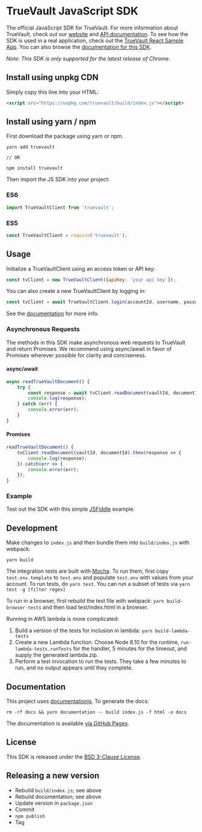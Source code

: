 # TrueVault JavaScript SDK

The official JavaScript SDK for TrueVault. For more information about TrueVault, check out our [website](https://www.truevault.com) and [API documentation](https://docs.truevault.com). To see how the SDK is used in a real application, check out the [TrueVault React Sample App](https://github.com/truevault/tv-react-js-sample-app). You can also browse the [documentation for this SDK](https://truevault.github.io/truevault-js-sdk).

_Note: This SDK is only supported for the latest release of Chrome._

## Install using unpkg CDN

Simply copy this line into your HTML:
```html
<script src="https://unpkg.com/truevault/build/index.js"></script>
```

## Install using yarn / npm

First download the package using yarn or npm.

```
yarn add truevault

// OR

npm install truevault
```

Then import the JS SDK into your project:

### ES6
```javascript
import TrueVaultClient from 'truevault';
```

### ES5
```javascript
const TrueVaultClient = require('truevault');
```

## Usage

Initialize a TrueVaultClient using an access token or API key:

```javascript
const tvClient = new TrueVaultClient({apiKey: 'your api key'});
```

You can also create a new TrueVaultClient by logging in:

```javascript
const tvClient = await TrueVaultClient.login(accountId, username, password, mfaCode);
```

See the [documentation](http://truevault.github.io/truevault-js-sdk) for more info.

### Asynchronous Requests

The methods in this SDK make asynchronous web requests to TrueVault and return Promises. We recommend using async/await in favor of Promises wherever possible for clarity and conciseness.

#### async/await
```javascript
async readTrueVaultDocument() {
    try {
        const response = await tvClient.readDocument(vaultId, documentId);
        console.log(response);
    } catch (err) {
        console.error(err);
    }
}
```

#### Promises
```javascript
readTrueVaultDocument() {
    tvClient.readDocument(vaultId, documentId).then(response => {
        console.log(response);
    }).catch(err => {
        console.error(err);
    });
}
```

### Example

Test out the SDK with this simple [JSFiddle](https://jsfiddle.net/TrueVault/wq4em2m1/) example.

## Development

Make changes to `index.js` and then bundle them into `build/index.js` with webpack:

`yarn build`

The integration tests are built with [Mocha](https://mochajs.org/). To run them,
first copy `test.env.template` to `test.env` and populate `test.env` with values from your account. To run tests, do
`yarn test`. You can run a subset of tests via `yarn test -g [filter regex]`

To run in a browser, first rebuild the test file with webpack: `yarn build-browser-tests` 
and then load test/index.html in a browser.

Running in AWS lambda is more complicated:

1. Build a version of the tests for inclusion in lambda: `yarn build-lambda-tests`
1. Create a new Lambda function. Choose Node 8.10 for the runtime, `run-lambda-tests.runTests` for the handler, 5 minutes for the timeout, and supply the generated lambda.zip.
1. Perform a test invocation to run the tests. They take a few minutes to run, and no output appears until they complete.

## Documentation

This project uses [documentationjs](http://documentation.js.org/). To generate the docs:

```
rm -rf docs && yarn documentation -- build index.js -f html -o docs
```

The documentation is available [via GitHub Pages](https://truevault.github.io/truevault-js-sdk).

## License

This SDK is released under the [BSD 3-Clause License](LICENSE).

## Releasing a new version

- Rebuild `build/index.js`; see above
- Rebuild documentation; see above
- Update version in `package.json`
- Commit
- `npm publish`
- Tag
